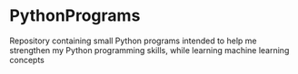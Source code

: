 # PythonPrograms
Repository containing small Python programs intended to help me strengthen my Python programming skills, while learning machine learning concepts
